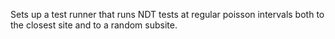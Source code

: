 Sets up a test runner that runs NDT tests at regular poisson intervals both to the closest site and to a random subsite.
